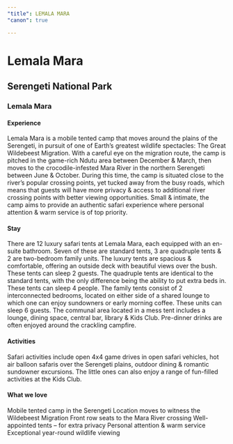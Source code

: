 ```yaml
---
"title": LEMALA MARA
"canon": true

---
```


# Lemala Mara
## Serengeti National Park
### Lemala Mara

#### Experience
Lemala Mara is a mobile tented camp that moves around the plains of the Serengeti, in pursuit of one of Earth’s greatest wildlife spectacles:  The Great Wildebeest Migration.
With a careful eye on the migration route, the camp is pitched in the game-rich Ndutu area between December &amp; March, then moves to the crocodile-infested Mara River in the northern Serengeti between June &amp; October.
During this time, the camp is situated close to the river’s popular crossing points, yet tucked away from the busy roads, which means that guests will have more privacy &amp; access to additional river crossing points with better viewing opportunities.
Small &amp; intimate, the camp aims to provide an authentic safari experience where personal attention &amp; warm service is of top priority.

#### Stay
There are 12 luxury safari tents at Lemala Mara, each equipped with an en-suite bathroom.  Seven of these are standard tents, 3 are quadruple tents &amp; 2 are two-bedroom family units.
The luxury tents are spacious &amp; comfortable, offering an outside deck with beautiful views over the bush.  These tents can sleep 2 guests.
The quadruple tents are identical to the standard tents, with the only difference being the ability to put extra beds in.  These tents can sleep 4 people.
The family tents consist of 2 interconnected bedrooms, located on either side of a shared lounge to which one can enjoy sundowners or early morning coffee.  These units can sleep 6 guests.
The communal area located in a mess tent includes a lounge, dining space, central bar, library &amp; Kids Club. Pre-dinner drinks are often enjoyed around the crackling campfire.

#### Activities
Safari activities include open 4x4 game drives in open safari vehicles, hot air balloon safaris over the Serengeti plains, outdoor dining &amp; romantic sundowner excursions.
The little ones can also enjoy a range of fun-filled activities at the Kids Club.


#### What we love
Mobile tented camp in the Serengeti
Location moves to witness the Wildebeest Migration
Front row seats to the Mara River crossing
Well-appointed tents – for extra privacy
Personal attention &amp; warm service
Exceptional year-round wildlife viewing